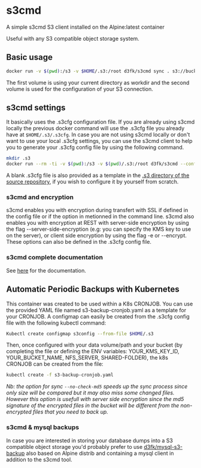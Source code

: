 # s3cmd
A simple s3cmd S3 client installed on the Alpine:latest container

Useful with any S3 compatible object storage system.

## Basic usage

```sh
docker run -v $(pwd):/s3 -v $HOME/.s3:/root d3fk/s3cmd sync . s3://bucket-name
```
The first volume is using your current directory as workdir and the second volume is used for the configuration of your S3 connection.

## s3cmd settings

It basically uses the .s3cfg configuration file. If you are already using s3cmd locally the previous docker command will use the .s3cfg file you already have at ``$HOME/.s3/.s3cfg``. In case you are not using s3cmd locally or don't want to use your local .s3cfg settings, you can use the s3cmd client to help you to generate your .s3cfg config file by using the following command.

```sh
mkdir .s3
docker run --rm -ti -v $(pwd):/s3 -v $(pwd)/.s3:/root d3fk/s3cmd --configure
```
A blank .s3cfg file is also provided as a template in the [.s3 directory of the source repository](https://github.com/Angatar/s3cmd/tree/master/.s3), if you wish to configure it by yourself from scratch.

### s3cmd and encryption
s3cmd enables you with encryption during transfert with SSL if defined in the config file or if the option in metionned in the command line.
s3cmd also enables you with encryption at REST with server-side encryption by using the flag --server-side-encryption (e.g: you can specify the KMS key to use on the server), or client side encryption by using the flag -e or --encrypt. These options can also be defined in the .s3cfg config file.

### s3cmd complete documentation

See [here](http://s3tools.org/usage) for the documentation.


## Automatic Periodic Backups with Kubernetes

This container was created to be used within a K8s CRONJOB.
You can use the provided YAML file named s3-backup-cronjob.yaml as a template for your CRONJOB.
A configmap can easily be created from the .s3cfg config file with the following kubectl command:
```sh
Kubectl create configmap s3config --from-file $HOME/.s3
```
Then, once configured with your data volume/path and your bucket (by completing the file or defining the ENV variables: YOUR_KMS_KEY_ID, YOUR_BUCKET_NAME, NFS_SERVER, SHARED-FOLDER), the k8s CRONJOB can be created from the file:
```sh
kubectl create -f s3-backup-cronjob.yaml
```
*Nb: the option for sync `--no-check-md5` speeds up the sync process since only size will be compared but it may also miss some changed files. However this option is usefull with server side encryption since the md5 signature of the encrypted files in the bucket will be different from the non-encrypted files that you need to back up.*

### s3cmd & mysql backups

In case you are interested in storing your database dumps into a S3 compatible object storage you'd probably prefer to use [d3fk/mysql-s3-backup](https://cloud.docker.com/repository/docker/d3fk/mysql-s3-backup) also based on Alpine distrib and containing a mysql client in addition to the s3cmd tool.
